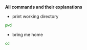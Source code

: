 **All commands and their explanations**


- print working directory

```sh
pwd
```

- bring me home

```sh
cd
```
